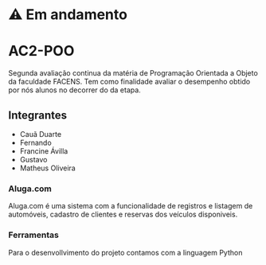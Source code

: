 # ⚠️ Em andamento

# AC2-POO

Segunda avaliação continua da matéria de Programação Orientada a Objeto da faculdade FACENS.
Tem como finalidade avaliar o desempenho obtido por nós alunos no decorrer do da etapa.

## Integrantes
- Cauã Duarte
- Fernando
- Francine Ávilla
- Gustavo
- Matheus Oliveira

### Aluga.com

Aluga.com é uma sistema com a funcionalidade de registros e listagem de automóveis, cadastro de clientes e reservas dos veículos disponiveis.

### Ferramentas

Para o desenvollvimento do projeto contamos com a linguagem Python

